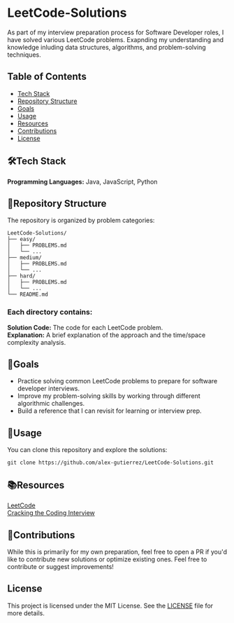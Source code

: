 # LeetCode-Solutions
As part of my interview preparation process for Software Developer roles, I have solved various LeetCode problems. Exapnding my understanding and knowledge inluding data structures, algorithms, and problem-solving techniques.

## Table of Contents

- [Tech Stack](#tech-stack)
- [Repository Structure](#repository-structure)
- [Goals](#goals)
- [Usage](#usage)
- [Resources](#resources)
- [Contributions](#contributions)
- [License](#license)

## 🛠Tech Stack

**Programming Languages:** Java, JavaScript, Python

## 📁Repository Structure

The repository is organized by problem categories:


    LeetCode-Solutions/
    ├── easy/
    │   ├── PROBLEMS.md
    │   └── ...
    ├── medium/
    │   ├── PROBLEMS.md
    │   └── ...
    ├── hard/
    │   ├── PROBLEMS.md
    │   └── ...
    └── README.md
    
### Each directory contains:

**Solution Code:** The code for each LeetCode problem.\
**Explanation:** A brief explanation of the approach and the time/space complexity analysis.

## 🎯Goals

- Practice solving common LeetCode problems to prepare for software developer interviews.
- Improve my problem-solving skills by working through different algorithmic challenges.
- Build a reference that I can revisit for learning or interview prep.

## 🚀Usage

You can clone this repository and explore the solutions:


    git clone https://github.com/alex-gutierrez/LeetCode-Solutions.git
    

## 📚Resources

[LeetCode](https://leetcode.com/)\
[Cracking the Coding Interview](https://www.amazon.com/dp/0984782850)

## 🤝Contributions

While this is primarily for my own preparation, feel free to open a PR if you'd like to contribute new solutions or optimize existing ones.
Feel free to contribute or suggest improvements!

## License

This project is licensed under the MIT License. See the [LICENSE](https://github.com/AlexzGut/nodejs-quizzes-app/blob/main/LICENSE) file for more details.
